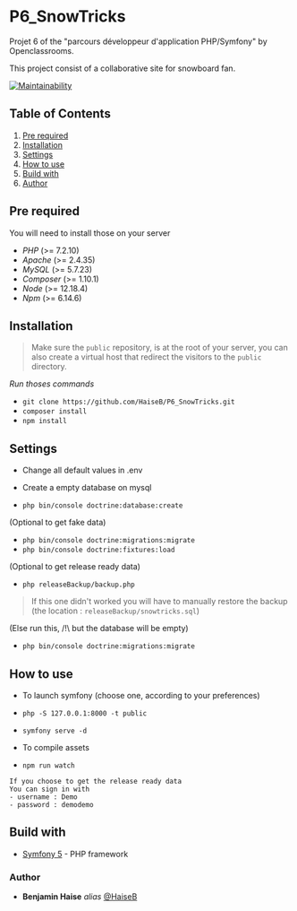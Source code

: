 # P6_SnowTricks
Projet 6 of the "parcours développeur d'application PHP/Symfony" by Openclassrooms.

This project consist of a collaborative site for snowboard fan.

[![Maintainability](https://api.codeclimate.com/v1/badges/0562845500cb95ae0528/maintainability)](https://codeclimate.com/github/HaiseB/P6_SnowTricks/maintainability)

## Table of Contents
1. [Pre required](#Pre-required)
2. [Installation](#Installation)
3. [Settings](#Settings)
4. [How to use](#How-to-use)
5. [Build with](#Build-with)
6. [Author](#Author)

## Pre required
You will need to install those on your server
- *PHP* (>= 7.2.10)
- *Apache* (>= 2.4.35)
- *MySQL* (>= 5.7.23)
- *Composer* (>= 1.10.1)
- *Node* (>= 12.18.4)
- *Npm* (>= 6.14.6)

## Installation

> Make sure the `public` repository, is at the root of your server, you can also create a virtual host that redirect the visitors to the `public` directory.

_Run thoses commands_

- ``git clone https://github.com/HaiseB/P6_SnowTricks.git``
- ``composer install``
- ``npm install``

## Settings

- Change all default values in .env

- Create a empty database on mysql
- ``php bin/console doctrine:database:create``

(Optional to get fake data)
- ``php bin/console doctrine:migrations:migrate``
- ``php bin/console doctrine:fixtures:load``

(Optional to get release ready data)
- ``php releaseBackup/backup.php``
> If this one didn't worked you will have to manually restore the backup (the location : `releaseBackup/snowtricks.sql`)

(Else run this, /!\ but the database will be empty)
- ``php bin/console doctrine:migrations:migrate``

## How to use

- To launch symfony (choose one, according to your preferences)

- ``php -S 127.0.0.1:8000 -t public``
- ``symfony serve -d``

- To compile assets
- ``npm run watch``

```
If you choose to get the release ready data
You can sign in with
- username : Demo
- password : demodemo 
```

## Build with
- [Symfony 5](https://symfony.com/) - PHP framework

### Author
* **Benjamin Haise** _alias_ [@HaiseB](https://github.com/HaiseB)
